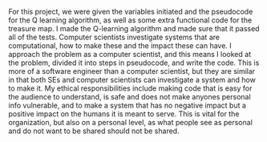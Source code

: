 For this project, we were given the variables initiated and the pseudocode for the Q learning algorithm, as well as some extra functional code for the treasure map.
I made the Q-learning algorithm and made sure that it passed all of the tests.
Computer scientists investigate systems that are computational, how to make these and the impact these can have. 
I approach the problem as a computer scientist, and this means I looked at the problem, divided it into steps in pseudocode, and write the code. This is more of a software engineer than a computer scientist, 
but they are similar in that both SEs and computer scientists can investigate a system and how to make it.
My ethical responsibilities include making code that is easy for the audience to understand, is safe and does not make anyones personal info vulnerable, and to make a system that has no negative impact but a positive impact on the humans it is meant to serve.
This is vital for the organization, but also on a personal level, as what people see as personal and do not want to be shared should not be shared.
